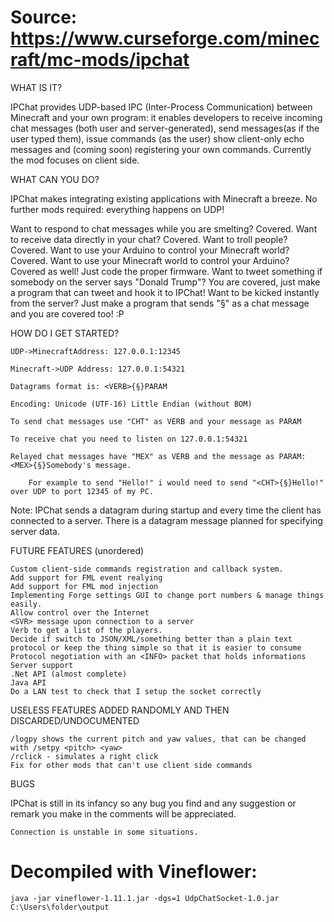 # Source: https://www.curseforge.com/minecraft/mc-mods/ipchat

WHAT IS IT?

IPChat provides UDP-based IPC (Inter-Process Communication) between Minecraft and your own program: it enables developers to receive incoming chat messages (both user and server-generated), send messages(as if the user typed them), issue commands (as the user) show client-only echo messages and (coming soon) registering your own commands. Currently the mod focuses on client side.

WHAT CAN YOU DO?

IPChat makes integrating existing applications with Minecraft a breeze. No further mods required: everything happens on UDP!

Want to respond to chat messages while you are smelting? Covered. Want to receive data directly in your chat? Covered. Want to troll people? Covered. Want to use your Arduino to control your Minecraft world? Covered. Want to use your Minecraft world to control your Arduino? Covered as well! Just code the proper firmware. Want to tweet something if somebody on the server says "Donald Trump"? You are covered, just make a program that can tweet and hook it to IPChat! Want to be kicked instantly from the server? Just make a program that sends "§" as a chat message and you are covered too! :P

HOW DO I GET STARTED?

    UDP->MinecraftAddress: 127.0.0.1:12345

    Minecraft->UDP Address: 127.0.0.1:54321

    Datagrams format is: <VERB>{§}PARAM

    Encoding: Unicode (UTF-16) Little Endian (without BOM)

    To send chat messages use "CHT" as VERB and your message as PARAM

    To receive chat you need to listen on 127.0.0.1:54321

    Relayed chat messages have "MEX" as VERB and the message as PARAM: <MEX>{§}Somebody's message.

        For example to send "Hello!" i would need to send "<CHT>{§}Hello!" over UDP to port 12345 of my PC.

Note: IPChat sends a <HELO> datagram during startup and every time the client has connected to a server. There is a <SVR> datagram message planned for specifying server data.

FUTURE FEATURES (unordered)

    Custom client-side commands registration and callback system.
    Add support for FML event realying
    Add support for FML mod injection
    Implementing Forge settings GUI to change port numbers & manage things easily.
    Allow control over the Internet
    <SVR> message upon connection to a server
    Verb to get a list of the players.
    Decide if switch to JSON/XML/something better than a plain text protocol or keep the thing simple so that it is easier to consume
    Protocol negotiation with an <INFO> packet that holds informations
    Server support
    .Net API (almost complete)
    Java API
    Do a LAN test to check that I setup the socket correctly

USELESS FEATURES ADDED RANDOMLY AND THEN DISCARDED/UNDOCUMENTED

    /logpy shows the current pitch and yaw values, that can be changed with /setpy <pitch> <yaw>
    /rclick - simulates a right click
    Fix for other mods that can't use client side commands

BUGS

IPChat is still in its infancy so any bug you find and any suggestion or remark you make in the comments will be appreciated.

    Connection is unstable in some situations.

# Decompiled with Vineflower: 
`java -jar vineflower-1.11.1.jar -dgs=1 UdpChatSocket-1.0.jar C:\Users\folder\output`



